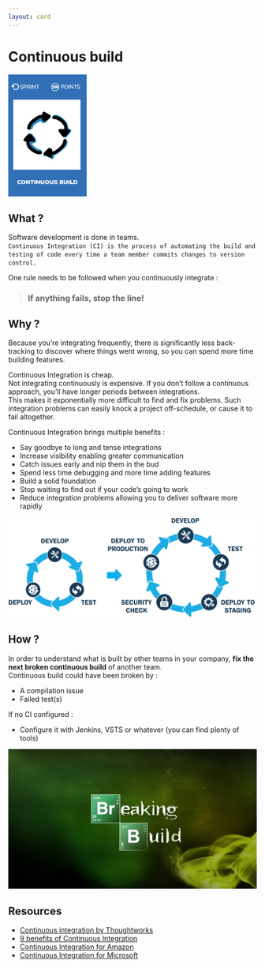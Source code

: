 ```yaml
---
layout: card
---
```


# Continuous build
![Continuous build](images/continuous-build.png)  

## What ?
Software development is done in teams.  
`Continuous Integration (CI) is the process of automating the build and testing of code every time a team member commits changes to version control.`

One rule needs to be followed when you continuously integrate :  
> ### If anything fails, stop the line!

## Why ?
Because you’re integrating frequently, there is significantly less back-tracking to discover where things went wrong, so you can spend more time building features.

Continuous Integration is cheap.  
Not integrating continuously is expensive. If you don’t follow a continuous approach, you’ll have longer periods between integrations.  
This makes it exponentially more difficult to find and fix problems. Such integration problems can easily knock a project off-schedule, or cause it to fail altogether.

Continuous Integration brings multiple benefits :
* Say goodbye to long and tense integrations
* Increase visibility enabling greater communication 
* Catch issues early and nip them in the bud
* Spend less time debugging and more time adding features
* Build a solid foundation
* Stop waiting to find out if your code’s going to work
* Reduce integration problems allowing you to deliver software more rapidly

![Continuous build](images/continuous-build1.png)  

## How ?
In order to understand what is built by other teams in your company, **fix the next broken continuous build** of another team.  
Continuous build could have been broken by :
* A compilation issue
* Failed test(s)  

If no CI configured :
* Configure it with Jenkins, VSTS or whatever (you can find plenty of tools)

![Continuous build](images/continuous-build2.jpg)  

## Resources
* [Continuous integration by Thoughtworks](https://www.thoughtworks.com/continuous-integration)
* [9 benefits of Continuous Integration](https://dzone.com/articles/9-bene-ts-of-continuous-integration)
* [Continuous Integration for Amazon](https://aws.amazon.com/devops/continuous-integration/)
* [Continuous Integration for Microsoft](https://www.visualstudio.com/learn/what-is-continuous-integration/)
